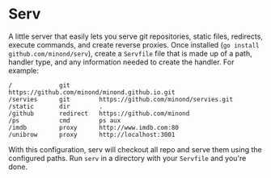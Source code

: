 # Serv

A little server that easily lets you serve git repositories, static files,
redirects, execute commands, and create reverse proxies. Once installed (`go
install github.com/minond/serv`), create a `Servfile` file that is made up of a
path, handler type, and any information needed to create the handler. For
example:

```
/             git        https://github.com/minond/minond.github.io.git
/servies      git        https://github.com/minond/servies.git
/static       dir        .
/github       redirect   https://github.com/minond
/ps           cmd        ps aux
/imdb         proxy      http://www.imdb.com:80
/unibrow      proxy      http://localhost:3001
```

With this configuration, serv will checkout all repo and serve them using the
configured paths. Run `serv` in a directory with your `Servfile` and you're
done.
